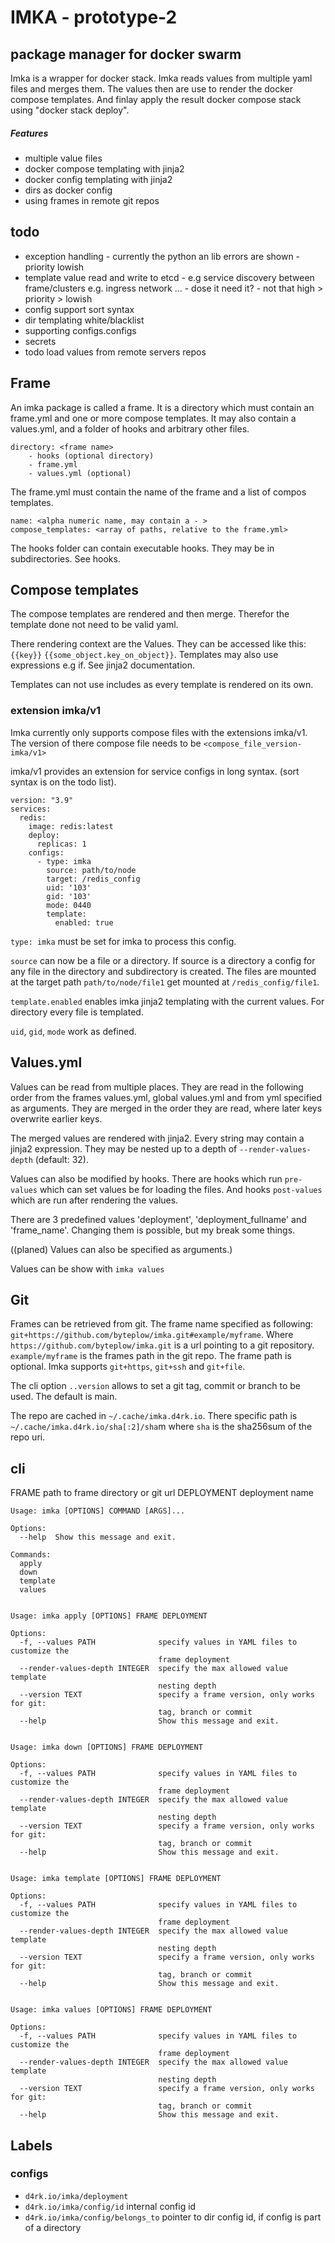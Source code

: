 # IMKA - prototype-2
## package manager for docker swarm
Imka is a wrapper for docker stack. Imka reads values from multiple yaml files and merges them. The values then are use to render the docker compose templates. And finlay apply the result docker compose stack using "docker stack deploy".

##### Features
+ multiple value files
+ docker compose templating with jinja2
+ docker config templating with jinja2
+ dirs as docker config
+ using frames in remote git repos

## todo
- exception handling - currently the python an lib errors are shown - priority lowish
- template value read and write to etcd - e.g service discovery between frame/clusters e.g. ingress network ... - dose it need it? - not that high > priority > lowish
- config support sort syntax
- dir templating white/blacklist
- supporting configs.configs
- secrets
- todo load values from remote servers repos

## Frame
An imka package is called a frame. It is a directory which must contain an frame.yml and one or more compose templates. It may also contain a values.yml, and a folder of hooks and arbitrary other files.
```
directory: <frame name>
    - hooks (optional directory)
    - frame.yml
    - values.yml (optional)
```

The frame.yml must contain the name of the frame and a list of compos templates.
```
name: <alpha numeric name, may contain a - >
compose_templates: <array of paths, relative to the frame.yml>
```

The hooks folder can contain executable hooks. They may be in subdirectories. See hooks.

## Compose templates
The compose templates are rendered and then merge. Therefor the template done not need to be valid yaml.

There rendering context are the Values. They can be accessed like this: `{{key}}` `{{some_object.key_on_object}}`. Templates may also use expressions e.g if. See jinja2 documentation.

Templates can not use includes as every template is rendered on its own.

### extension imka/v1
Imka currently only supports compose files with the extensions imka/v1. The version of there compose file needs to be `<compose_file_version-imka/v1>`

imka/v1 provides an extension for service configs in long syntax. (sort syntax is on the todo list).
```
version: "3.9"
services:
  redis:
    image: redis:latest
    deploy:
      replicas: 1
    configs:
      - type: imka
        source: path/to/node
        target: /redis_config
        uid: '103'
        gid: '103'
        mode: 0440
        template:
          enabled: true
```
`type: imka` must be set for imka to process this config.

`source` can now be a file or a directory. If source is a directory a config for any file in the directory and subdirectory is created.
The files are mounted at the target path `path/to/node/file1` get mounted at `/redis_config/file1`.

`template.enabled` enables imka jinja2 templating with the current values. For directory every file is templated.

`uid`, `gid`, `mode` work as defined.

## Values.yml
Values can be read from multiple places. They are read in the following order from the frames values.yml, global values.yml and from yml specified as arguments. They are merged in the order they are read, where later keys overwrite earlier keys.

The merged values are rendered with jinja2. Every string may contain a jinja2 expression. They may be nested up to a depth of `--render-values-depth` (default: 32).

Values can also be modified by hooks. There are hooks which run `pre-values` which can set values be for loading the files. And hooks `post-values` which are run after rendering the values.

There are 3 predefined values 'deployment', 'deployment_fullname' and 'frame_name'. Changing them is possible, but my break some things.


((planed) Values can also be specified as arguments.)

Values can be show with `imka values`

## Git
Frames can be retrieved from git. The frame name specified as following: `git+https://github.com/byteplow/imka.git#example/myframe`. Where `https://github.com/byteplow/imka.git` is a url pointing to a git repository. `example/myframe` is the frames path in the git repo. The frame path is optional. Imka supports `git+https`, `git+ssh` and `git+file`.

The cli option `..version` allows to set a git tag, commit or branch to be used. The default is main.

The repo are cached in `~/.cache/imka.d4rk.io`. There specific path is `~/.cache/imka.d4rk.io/sha[:2]/sha`m where `sha` is the sha256sum of the repo uri.

## cli
FRAME path to frame directory or git url 
DEPLOYMENT deployment name

```
Usage: imka [OPTIONS] COMMAND [ARGS]...

Options:
  --help  Show this message and exit.

Commands:
  apply
  down
  template
  values


Usage: imka apply [OPTIONS] FRAME DEPLOYMENT

Options:
  -f, --values PATH              specify values in YAML files to customize the
                                 frame deployment
  --render-values-depth INTEGER  specify the max allowed value template
                                 nesting depth
  --version TEXT                 specify a frame version, only works for git:
                                 tag, branch or commit                
  --help                         Show this message and exit.


Usage: imka down [OPTIONS] FRAME DEPLOYMENT

Options:
  -f, --values PATH              specify values in YAML files to customize the
                                 frame deployment
  --render-values-depth INTEGER  specify the max allowed value template
                                 nesting depth
  --version TEXT                 specify a frame version, only works for git:
                                 tag, branch or commit
  --help                         Show this message and exit.


Usage: imka template [OPTIONS] FRAME DEPLOYMENT

Options:
  -f, --values PATH              specify values in YAML files to customize the
                                 frame deployment
  --render-values-depth INTEGER  specify the max allowed value template
                                 nesting depth
  --version TEXT                 specify a frame version, only works for git:
                                 tag, branch or commit
  --help                         Show this message and exit.


Usage: imka values [OPTIONS] FRAME DEPLOYMENT

Options:
  -f, --values PATH              specify values in YAML files to customize the
                                 frame deployment
  --render-values-depth INTEGER  specify the max allowed value template
                                 nesting depth
  --version TEXT                 specify a frame version, only works for git:
                                 tag, branch or commit
  --help                         Show this message and exit.
```

## Labels
### configs
+ `d4rk.io/imka/deployment`
+ `d4rk.io/imka/config/id` internal config id
+ `d4rk.io/imka/config/belongs_to` pointer to dir config id, if config is part of a directory